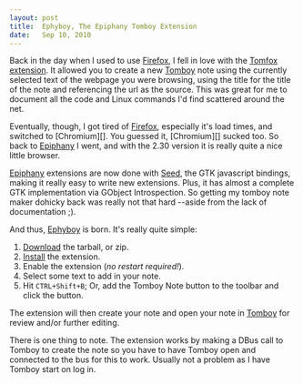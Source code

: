 ```yaml
---
layout: post
title:  Ephyboy, The Epiphany Tomboy Extension
date:   Sep 10, 2010
---
```


Back in the day when I used to use [Firefox][], I fell in love with the [Tomfox extension][]. It
allowed you to create a new [Tomboy][] note using the currently selected text of the webpage you
were browsing, using the title for the title of the note and referencing the url as the source. This
was great for me to document all the code and Linux commands I'd find scattered around the net.

Eventually, though, I got tired of [Firefox][], especially it's load times, and switched to
[Chromium][]. You guessed it, [Chromium][] sucked too. So back to [Epiphany][] I went, and with the
2.30 version it is really quite a nice little browser.

[Epiphany][] extensions are now done with [Seed][], the GTK javascript bindings, making it really
easy to write new extensions. Plus, it has almost a complete GTK implementation via GObject
Introspection. So getting my tomboy note maker dohicky back was really not that hard --aside from
the lack of documentation ;).

And thus, [Ephyboy][] is born. It's really quite simple:

 1. [Download][] the tarball, or zip.
 2. [Install][] the extension.
 3. Enable the extension (*no restart required!*).
 4. Select some text to add in your note.
 5. Hit `CTRL+Shift+B`; Or, add the Tomboy Note button to the toolbar and click the button.

The extension will then create your note and open your note in [Tomboy][] for review and/or further
editing.

There is one thing to note. The extension works by making a DBus call to Tomboy to create the note
so you have to have Tomboy open and connected to the bus for this to work. Usually not a problem
as I have Tomboy start on log in.

[Firefox]:http://getfirefox.com
[Tomboy]:http://projects.gnome.org/tomboy/
[Tomfox extension]:https://addons.mozilla.org/en-US/firefox/addon/8276/
[Epiphany]:http://projects.gnome.org/epiphany/
[Seed]:http://live.gnome.org/Seed
[Ephyboy]:http://github.com/MattRead/Ephyboy
[Download]:http://github.com/MattRead/Ephyboy/downloads
[Install]:http://github.com/MattRead/Ephyboy/wiki
